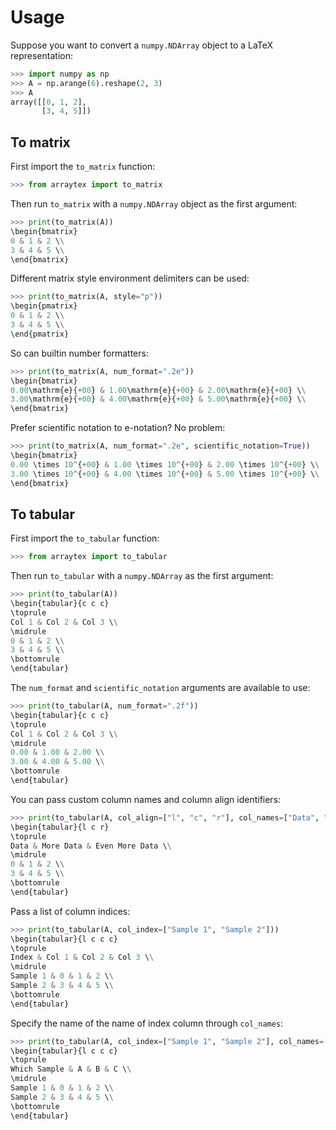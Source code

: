 # Usage

<!-- ```{eval-rst} -->
<!-- .. click:: arraytex.__main__:main -->
<!--     :prog: arraytex -->
<!--     :nested: full -->
<!-- ``` -->

Suppose you want to convert a `numpy.NDArray` object to a LaTeX representation:

```python
>>> import numpy as np
>>> A = np.arange(6).reshape(2, 3)
>>> A
array([[0, 1, 2],
       [3, 4, 5]])
```

## To matrix

First import the `to_matrix` function:

```python
>>> from arraytex import to_matrix
```

Then run `to_matrix` with a `numpy.NDArray` object as the first argument:

```python
>>> print(to_matrix(A))
\begin{bmatrix}
0 & 1 & 2 \\
3 & 4 & 5 \\
\end{bmatrix}
```

Different matrix style environment delimiters can be used:

```python
>>> print(to_matrix(A, style="p"))
\begin{pmatrix}
0 & 1 & 2 \\
3 & 4 & 5 \\
\end{pmatrix}
```

So can builtin number formatters:

```python
>>> print(to_matrix(A, num_format=".2e"))
\begin{bmatrix}
0.00\mathrm{e}{+00} & 1.00\mathrm{e}{+00} & 2.00\mathrm{e}{+00} \\
3.00\mathrm{e}{+00} & 4.00\mathrm{e}{+00} & 5.00\mathrm{e}{+00} \\
\end{bmatrix}
```

Prefer scientific notation to e-notation? No problem:

```python
>>> print(to_matrix(A, num_format=".2e", scientific_notation=True))
\begin{bmatrix}
0.00 \times 10^{+00} & 1.00 \times 10^{+00} & 2.00 \times 10^{+00} \\
3.00 \times 10^{+00} & 4.00 \times 10^{+00} & 5.00 \times 10^{+00} \\
\end{bmatrix}
```

## To tabular

First import the `to_tabular` function:

```python
>>> from arraytex import to_tabular
```

Then run `to_tabular` with a `numpy.NDArray` as the first argument:

```python
>>> print(to_tabular(A))
\begin{tabular}{c c c}
\toprule
Col 1 & Col 2 & Col 3 \\
\midrule
0 & 1 & 2 \\
3 & 4 & 5 \\
\bottomrule
\end{tabular}
```

The `num_format` and `scientific_notation` arguments are available to use:

```python
>>> print(to_tabular(A, num_format=".2f"))
\begin{tabular}{c c c}
\toprule
Col 1 & Col 2 & Col 3 \\
\midrule
0.00 & 1.00 & 2.00 \\
3.00 & 4.00 & 5.00 \\
\bottomrule
\end{tabular}
```

You can pass custom column names and column align identifiers:

```python
>>> print(to_tabular(A, col_align=["l", "c", "r"], col_names=["Data", "More Data", "Even More Data"]))
\begin{tabular}{l c r}
\toprule
Data & More Data & Even More Data \\
\midrule
0 & 1 & 2 \\
3 & 4 & 5 \\
\bottomrule
\end{tabular}
```

Pass a list of column indices:

```python
>>> print(to_tabular(A, col_index=["Sample 1", "Sample 2"]))
\begin{tabular}{l c c c}
\toprule
Index & Col 1 & Col 2 & Col 3 \\
\midrule
Sample 1 & 0 & 1 & 2 \\
Sample 2 & 3 & 4 & 5 \\
\bottomrule
\end{tabular}
```

Specify the name of the name of index column through `col_names`:

```python
>>> print(to_tabular(A, col_index=["Sample 1", "Sample 2"], col_names=["Which Sample", "A", "B", "C"]))
\begin{tabular}{l c c c}
\toprule
Which Sample & A & B & C \\
\midrule
Sample 1 & 0 & 1 & 2 \\
Sample 2 & 3 & 4 & 5 \\
\bottomrule
\end{tabular}
```

